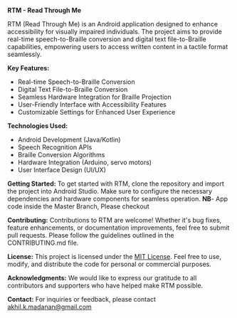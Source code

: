 **RTM - Read Through Me**

RTM (Read Through Me) is an Android application designed to enhance accessibility for visually impaired individuals. The project aims to provide real-time speech-to-Braille conversion and digital text file-to-Braille capabilities, empowering users to access written content in a tactile format seamlessly.

**Key Features:**
- Real-time Speech-to-Braille Conversion
- Digital Text File-to-Braille Conversion
- Seamless Hardware Integration for Braille Projection
- User-Friendly Interface with Accessibility Features
- Customizable Settings for Enhanced User Experience

**Technologies Used:**
- Android Development (Java/Kotlin)
- Speech Recognition APIs
- Braille Conversion Algorithms
- Hardware Integration (Arduino, servo motors)
- User Interface Design (UI/UX)

**Getting Started:**
To get started with RTM, clone the repository and import the project into Android Studio. Make sure to configure the necessary dependencies and hardware components for seamless operation.
**NB**- App code inside the Master Branch, Please checkout

**Contributing:**
Contributions to RTM are welcome! Whether it's bug fixes, feature enhancements, or documentation improvements, feel free to submit pull requests. Please follow the guidelines outlined in the CONTRIBUTING.md file.

**License:**
This project is licensed under the [MIT License](link-to-license-file). Feel free to use, modify, and distribute the code for personal or commercial purposes.

**Acknowledgments:**
We would like to express our gratitude to all contributors and supporters who have helped make RTM possible.

**Contact:**
For inquiries or feedback, please contact akhil.k.madanan@gmail.com
